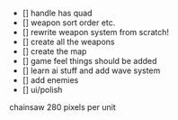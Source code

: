 - [] handle has quad
- [] weapon sort order etc.
- [] rewrite weapon system from scratch!
- [] create all the weapons
- [] create the map
- [] game feel things should be added
- [] learn ai stuff and add wave system
- [] add enemies
- [] ui/polish


chainsaw 280 pixels per unit
